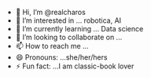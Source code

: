 - 👋 Hi, I’m @realcharos
- 👀 I’m interested in ... robotica, AI
- 🌱 I’m currently learning ... Data science
- 💞️ I’m looking to collaborate on ...
- 📫 How to reach me ... 
- 😄 Pronouns: ...she/her/hers
- ⚡ Fun fact: ...I am classic-book lover 

<!---
realcharos/realcharos is a ✨ special ✨ repository because its `README.md` (this file) appears on your GitHub profile.
You can click the Preview link to take a look at your changes.
--->
